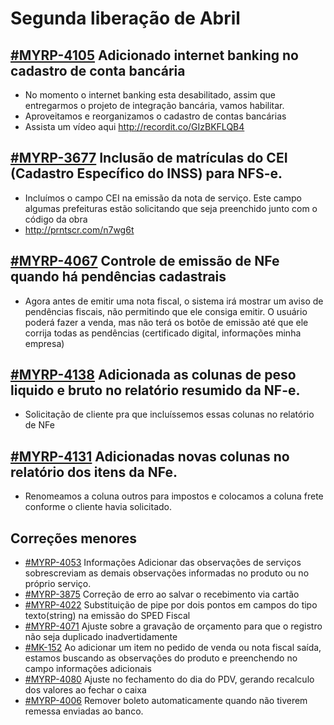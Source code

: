 # Segunda liberação de Abril

## [#MYRP-4105](https://devmyrp.atlassian.net/browse/MYRP-4105) Adicionado internet banking no cadastro de conta bancária
- No momento o internet banking esta desabilitado, assim que entregarmos o projeto de integração bancária, vamos habilitar.
- Aproveitamos e reorganizamos o cadastro de contas bancárias
- Assista um vídeo aqui http://recordit.co/GIzBKFLQB4

## [#MYRP-3677](https://devmyrp.atlassian.net/browse/MYRP-3677) Inclusão de matrículas do CEI (Cadastro Específico do INSS) para NFS-e.
- Incluímos o campo CEI na emissão da nota de serviço. Este campo algumas prefeituras estão solicitando que seja preenchido junto com o código da obra
- http://prntscr.com/n7wg6t

## [#MYRP-4067](https://devmyrp.atlassian.net/browse/MYRP-4067) Controle de emissão de NFe quando há pendências cadastrais
- Agora antes de emitir uma nota fiscal, o sistema irá mostrar um aviso de pendências fiscais, não permitindo que ele consiga emitir. O usuário poderá 
fazer a venda, mas não terá os botõe de emissão até que ele corrija todas as pendências (certificado digital, informações minha empresa)

## [#MYRP-4138](https://devmyrp.atlassian.net/browse/MYRP-4138) Adicionada as colunas de peso liquido e bruto no relatório resumido da NF-e.
- Solicitação de cliente pra que incluíssemos essas colunas no relatório de NFe

## [#MYRP-4131](https://devmyrp.atlassian.net/browse/MYRP-4131) Adicionadas novas colunas no relatório dos itens da NFe.
- Renomeamos a coluna outros para impostos e colocamos a coluna frete conforme o cliente havia solicitado.

## Correções menores
* [#MYRP-4053](https://devmyrp.atlassian.net/browse/MYRP-4053) Informações Adicionar das observações de serviços sobrescreviam as demais observações informadas no produto ou no próprio serviço.
* [#MYRP-3875](https://devmyrp.atlassian.net/browse/MYRP-3875) Correção de erro ao salvar o recebimento via cartão
* [#MYRP-4022](https://devmyrp.atlassian.net/browse/MYRP-4022) Substituição de pipe por dois pontos em campos do tipo texto(string) na emissão do SPED Fiscal
* [#MYRP-4071](https://devmyrp.atlassian.net/browse/MYRP-4071) Ajuste sobre a gravação de orçamento para que o registro não seja duplicado inadvertidamente
* [#MK-152](https://devmyrp.atlassian.net/browse/MK-152) Ao adicionar um item no pedido de venda ou nota fiscal saída, estamos buscando as observações do produto e preenchendo no campo informações adicionais
* [#MYRP-4080](https://devmyrp.atlassian.net/browse/MYRP-4080) Ajuste no fechamento do dia do PDV, gerando recalculo dos valores ao fechar o caixa
* [#MYRP-4006](https://devmyrp.atlassian.net/browse/MYRP-4006) Remover boleto automaticamente quando não tiverem remessa enviadas ao banco.


